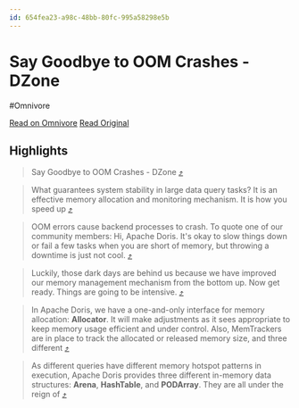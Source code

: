 ```yaml
---
id: 654fea23-a98c-48bb-80fc-995a58298e5b
---
```


# Say Goodbye to OOM Crashes - DZone
#Omnivore

[Read on Omnivore](https://omnivore.app/me/say-goodbye-to-oom-crashes-d-zone-188d5a1a429)
[Read Original](https://dzone.com/articles/say-goodbye-to-oom-crashes)

## Highlights

> Say Goodbye to OOM Crashes - DZone [⤴️](https://omnivore.app/me/say-goodbye-to-oom-crashes-d-zone-188d5a1a429#38f53838-263f-4418-973f-49d0f187ee3a) 

> What guarantees system stability in large data query tasks? It is an effective memory allocation and monitoring mechanism. It is how you speed up [⤴️](https://omnivore.app/me/say-goodbye-to-oom-crashes-d-zone-188d5a1a429#c595487a-07a6-4aab-95cf-6a883542c75b) 

> OOM errors cause backend processes to crash. To quote one of our community members: Hi, Apache Doris. It's okay to slow things down or fail a few tasks when you are short of memory, but throwing a downtime is just not cool. [⤴️](https://omnivore.app/me/say-goodbye-to-oom-crashes-d-zone-188d5a1a429#7bec3436-3181-4f81-a043-3d4e7277acd6) 

> Luckily, those dark days are behind us because we have improved our memory management mechanism from the bottom up. Now get ready. Things are going to be intensive. [⤴️](https://omnivore.app/me/say-goodbye-to-oom-crashes-d-zone-188d5a1a429#f901fa14-af9b-4f03-9ffe-05441236527a) 

> In Apache Doris, we have a one-and-only interface for memory allocation: **Allocator**. It will make adjustments as it sees appropriate to keep memory usage efficient and under control. Also, MemTrackers are in place to track the allocated or released memory size, and three different [⤴️](https://omnivore.app/me/say-goodbye-to-oom-crashes-d-zone-188d5a1a429#0b38b80f-ca30-4755-bd42-176576b6617d) 

> As different queries have different memory hotspot patterns in execution, Apache Doris provides three different in-memory data structures: **Arena**, **HashTable**, and **PODArray**. They are all under the reign of [⤴️](https://omnivore.app/me/say-goodbye-to-oom-crashes-d-zone-188d5a1a429#78028608-35e1-46af-b52d-ceccd5542f67) 

